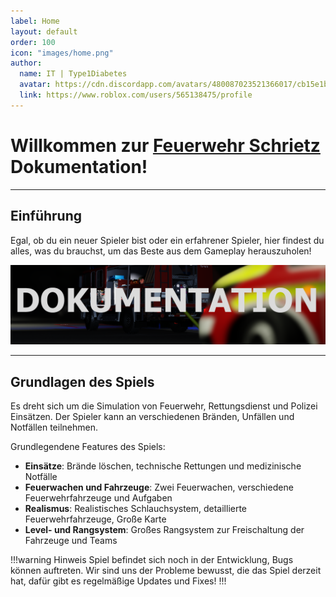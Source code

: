 ```yaml
---
label: Home
layout: default
order: 100
icon: "images/home.png"
author:
  name: IT | Type1Diabetes
  avatar: https://cdn.discordapp.com/avatars/480087023521366017/cb15e1b1be33573501ec398ea4004bfe.webp
  link: https://www.roblox.com/users/565138475/profile
---
```

# Willkommen zur [Feuerwehr Schrietz](https://www.roblox.com/games/8238839739/Feuerwehr-Schrietz) Dokumentation!
---

## Einführung

Egal, ob du ein neuer Spieler bist oder ein erfahrener Spieler, hier findest du alles, was du brauchst, um das Beste aus dem Gameplay herauszuholen!

![Credits: @arcticalshadow](images/docs_banner.png)

---
## Grundlagen des Spiels

Es dreht sich um die Simulation von Feuerwehr, Rettungsdienst und Polizei Einsätzen. Der Spieler kann an verschiedenen Bränden, Unfällen und Notfällen teilnehmen.

Grundlegendene Features des Spiels:

- **Einsätze**: Brände löschen, technische Rettungen und medizinische Notfälle
- **Feuerwachen und Fahrzeuge**: Zwei Feuerwachen, verschiedene Feuerwehrfahrzeuge und Aufgaben
- **Realismus**: Realistisches Schlauchsystem, detaillierte Feuerwehrfahrzeuge, Große Karte
- **Level- und Rangsystem**: Großes Rangsystem zur Freischaltung der Fahrzeuge und Teams

!!!warning Hinweis
Spiel befindet sich noch in der Entwicklung, Bugs können auftreten. Wir sind uns der Probleme bewusst, die das Spiel derzeit hat, dafür gibt es regelmäßige Updates und Fixes!
!!!